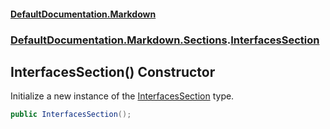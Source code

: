 #### [DefaultDocumentation.Markdown](index.md 'index')
### [DefaultDocumentation.Markdown.Sections](index.md#DefaultDocumentation.Markdown.Sections 'DefaultDocumentation.Markdown.Sections').[InterfacesSection](InterfacesSection.md 'DefaultDocumentation.Markdown.Sections.InterfacesSection')

## InterfacesSection() Constructor

Initialize a new instance of the [InterfacesSection](InterfacesSection.md 'DefaultDocumentation.Markdown.Sections.InterfacesSection') type.

```csharp
public InterfacesSection();
```